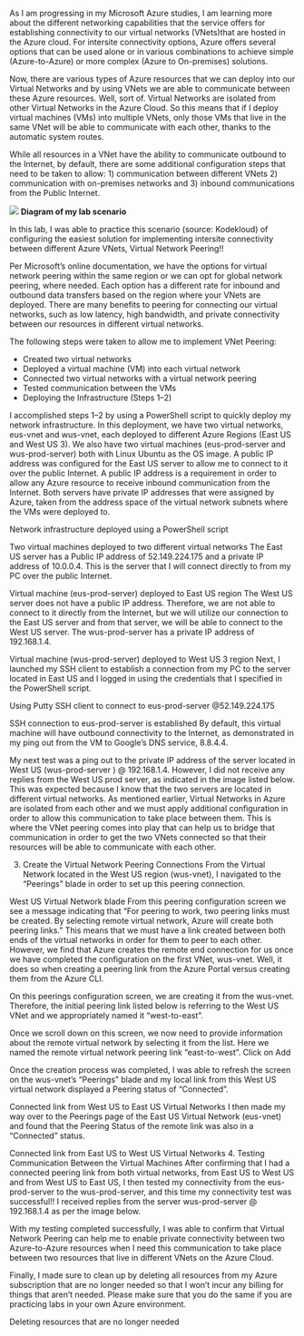 As I am progressing in my Microsoft Azure studies, I am learning more about the different networking capabilities that the service offers for establishing connectivity to our virtual networks (VNets)that are hosted in the Azure cloud. For intersite connectivity options, Azure offers several options that can be used alone or in various combinations to achieve simple (Azure-to-Azure) or more complex (Azure to On-premises) solutions.

Now, there are various types of Azure resources that we can deploy into our Virtual Networks and by using VNets we are able to communicate between these Azure resources. Well, sort of. Virtual Networks are isolated from other Virtual Networks in the Azure Cloud. So this means that if I deploy virtual machines (VMs) into multiple VNets, only those VMs that live in the same VNet will be able to communicate with each other, thanks to the automatic system routes.

While all resources in a VNet have the ability to communicate outbound to the Internet, by default, there are some additional configuration steps that need to be taken to allow: 1) communication between different VNets 2) communication with on-premises networks and 3) inbound communications from the Public Internet.

<img src="https://github.com/Nisha318/Microsoft-Azure-Projects/blob/main/Connecting%20Azure%20Virtual%20Networks%20Using%20VNet%20Peering/Lab%20Diagram.png">
<b> Diagram of my lab scenario </b>

In this lab, I was able to practice this scenario (source: Kodekloud) of configuring the easiest solution for implementing intersite connectivity between different Azure VNets, Virtual Network Peering!!

Per Microsoft’s online documentation, we have the options for virtual network peering within the same region or we can opt for global network peering, where needed. Each option has a different rate for inbound and outbound data transfers based on the region where your VNets are deployed. There are many benefits to peering for connecting our virtual networks, such as low latency, high bandwidth, and private connectivity between our resources in different virtual networks.

The following steps were taken to allow me to implement VNet Peering:
<ul>
  <li> Created two virtual networks </li>
  <li> Deployed a virtual machine (VM) into each virtual network </li>
  <li> Connected two virtual networks with a virtual network peering </li>
  <li> Tested communication between the VMs </li>
  <li> Deploying the Infrastructure (Steps 1–2) </li>
</ul>

I accomplished steps 1–2 by using a PowerShell script to quickly deploy my network infrastructure. In this deployment, we have two virtual networks, eus-vnet and wus-vnet, each deployed to different Azure Regions (East US and West US 3). We also have two virtual machines (eus-prod-server and wus-prod-server) both with Linux Ubuntu as the OS image. A public IP address was configured for the East US server to allow me to connect to it over the public Internet. A public IP address is a requirement in order to allow any Azure resource to receive inbound communication from the Internet. Both servers have private IP addresses that were assigned by Azure, taken from the address space of the virtual network subnets where the VMs were deployed to.


Network infrastructure deployed using a PowerShell script

Two virtual machines deployed to two different virtual networks
The East US server has a Public IP address of 52.149.224.175 and a private IP address of 10.0.0.4. This is the server that I will connect directly to from my PC over the public Internet.


Virtual machine (eus-prod-server) deployed to East US region
The West US server does not have a public IP address. Therefore, we are not able to connect to it directly from the Internet, but we will utilize our connection to the East US server and from that server, we will be able to connect to the West US server. The wus-prod-server has a private IP address of 192.168.1.4.


Virtual machine (wus-prod-server) deployed to West US 3 region
Next, I launched my SSH client to establish a connection from my PC to the server located in East US and I logged in using the credentials that I specified in the PowerShell script.


Using Putty SSH client to connect to eus-prod-server @52.149.224.175

SSH connection to eus-prod-server is established
By default, this virtual machine will have outbound connectivity to the Internet, as demonstrated in my ping out from the VM to Google’s DNS service, 8.8.4.4.


My next test was a ping out to the private IP address of the server located in West US (wus-prod-server ) @ 192.168.1.4. However, I did not receive any replies from the West US prod server, as indicated in the image listed below. This was expected because I know that the two servers are located in different virtual networks. As mentioned earlier, Virtual Networks in Azure are isolated from each other and we must apply additional configuration in order to allow this communication to take place between them. This is where the VNet peering comes into play that can help us to bridge that communication in order to get the two VNets connected so that their resources will be able to communicate with each other.


3. Create the Virtual Network Peering Connections
From the Virtual Network located in the West US region (wus-vnet), I navigated to the “Peerings” blade in order to set up this peering connection.


West US Virtual Network blade
From this peering configuration screen we see a message indicating that “For peering to work, two peering links must be created. By selecting remote virtual network, Azure will create both peering links.” This means that we must have a link created between both ends of the virtual networks in order for them to peer to each other. However, we find that Azure creates the remote end connection for us once we have completed the configuration on the first VNet, wus-vnet. Well, it does so when creating a peering link from the Azure Portal versus creating them from the Azure CLI.

On this peerings configuration screen, we are creating it from the wus-vnet. Therefore, the initial peering link listed below is referring to the West US VNet and we appropriately named it “west-to-east”.


Once we scroll down on this screen, we now need to provide information about the remote virtual network by selecting it from the list. Here we named the remote virtual network peering link “east-to-west”. Click on Add


Once the creation process was completed, I was able to refresh the screen on the wus-vnet’s “Peerings” blade and my local link from this West US virtual network displayed a Peering status of “Connected”.


Connected link from West US to East US Virtual Networks
I then made my way over to the Peerings page of the East US Virtual Network (eus-vnet) and found that the Peering Status of the remote link was also in a “Connected” status.


Connected link from East US to West US Virtual Networks
4. Testing Communication Between the Virtual Machines
After confirming that I had a connected peering link from both virtual networks, from East US to West US and from West US to East US, I then tested my connectivity from the eus-prod-server to the wus-prod-server, and this time my connectivity test was successful!! I received replies from the server wus-prod-server @ 192.168.1.4 as per the image below.


With my testing completed successfully, I was able to confirm that Virtual Network Peering can help me to enable private connectivity between two Azure-to-Azure resources when I need this communication to take place between two resources that live in different VNets on the Azure Cloud.

Finally, I made sure to clean up by deleting all resources from my Azure subscription that are no longer needed so that I won’t incur any billing for things that aren’t needed. Please make sure that you do the same if you are practicing labs in your own Azure environment.


Deleting resources that are no longer needed

